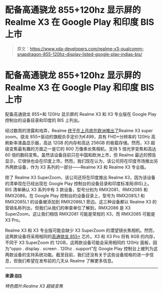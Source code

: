 # 配备高通骁龙 855+120hz 显示屏的 Realme X3 在 Google Play 和印度 BIS 上市

> 原文：<https://www.xda-developers.com/realme-x3-qualcomm-snapdragon-855-120hz-display-listed-google-play-indias-bis/>

# 配备高通骁龙 855+120hz 显示屏的 Realme X3 在 Google Play 和印度 BIS 上市

配备高通骁龙 855+和 120Hz 显示屏的 Realme X3 和 X3 专业版在 Google Play 控制台的设备目录和印度的 BIS 上列出。

经过数周的泄露和戏弄，Realme [终于在上月底在欧洲推出了](https://www.xda-developers.com/realme-x3-superzoom-snapdragon-855-plus-120hz-refresh-rate-display/)Realme X3 super zoom。骁龙 855+驱动的旗舰杀手定价为€499，具有 FHD+分辨率的 120Hz 高刷新率液晶显示器，高达 12GB 的内存和高达 256GB 的板载存储。然而，X3 超级变焦最有趣的方面之一是它的 800 万像素长焦相机，支持 5 倍光学变焦和高达 60 倍的数码变焦。虽然该设备目前只在中国和欧洲上市，但 Realme 最近的预告显示，它很快也会在印度上市。然而，我们现在认为，该公司将在印度市场推出另外两款设备，作为 X3 系列的一部分——Realme X3 和 Realme X3 专业版。

除了 Realme X3 SuperZoom，该公司还将在印度推出 Realme X3，因为该设备的清单现在已经出现在 Google Play 控制台的设备目录和印度标准局(BIS)上。BIS 清单确认 X3 系列中有 3 款设备，型号分别为 RMX2081、RMX2085 和 RMX2086。在 Google Play 控制台的设备目录上，型号为 RMX2081L1 和 RMX2085L1 的设备被添加到 RMX2086L1 旁边。这三种设备都以 Realme X3 的营销名称列出，但我们从我们的审查单位了解到，RMX2086 是 X3 SuperZoom。这让我们相信 RMX2081 可能是常规的 X3，而 RMX2085 可能是 X3 Pro。

Realme X3 和 X3 专业版可能会缺少 X3 SuperZoom 的潜望镜长焦相机。然而，这两款设备将采用相同的[高通骁龙 855+](https://www.xda-developers.com/qualcomm-snapdragon-855-plus/) 芯片。X3 和 X3 Pro 将有 8GB 的内存，不同于 X3 SuperZoom 的 12GB，这两款设备可能会采用相同的 120Hz 面板，因为“oppo . display . screen . 120hz . support”在 Google Play 控制台上被列为这两款设备的支持系统功能。截至目前，我们还没有关于这些设备规格的进一步信息，但我们希望在发布前的几天从 Realme 了解更多信息。

* * *

**来源:[BIS](https://www.crsbis.in/BIS/Lims_registration.do?hmode=getLimsData&regNo=&prodCat=&models=UmVhbG1l)**

*特色图片:Realme X3 超级变焦*